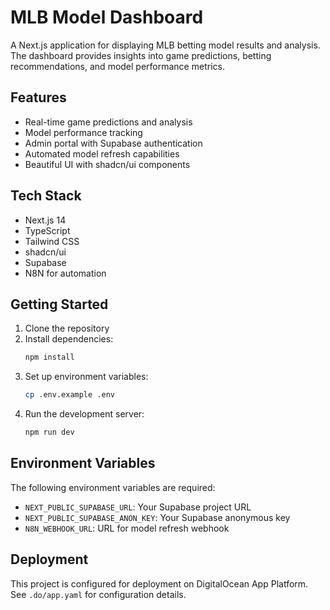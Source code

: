 # MLB Model Dashboard

A Next.js application for displaying MLB betting model results and analysis. The dashboard provides insights into game predictions, betting recommendations, and model performance metrics.

## Features

- Real-time game predictions and analysis
- Model performance tracking
- Admin portal with Supabase authentication
- Automated model refresh capabilities
- Beautiful UI with shadcn/ui components

## Tech Stack

- Next.js 14
- TypeScript
- Tailwind CSS
- shadcn/ui
- Supabase
- N8N for automation

## Getting Started

1. Clone the repository
2. Install dependencies:
   ```bash
   npm install
   ```
3. Set up environment variables:
   ```bash
   cp .env.example .env
   ```
4. Run the development server:
   ```bash
   npm run dev
   ```

## Environment Variables

The following environment variables are required:

- `NEXT_PUBLIC_SUPABASE_URL`: Your Supabase project URL
- `NEXT_PUBLIC_SUPABASE_ANON_KEY`: Your Supabase anonymous key
- `N8N_WEBHOOK_URL`: URL for model refresh webhook

## Deployment

This project is configured for deployment on DigitalOcean App Platform. See `.do/app.yaml` for configuration details.
